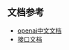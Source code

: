
## 文档参考

- [openai中文文档](https://www.openaidoc.com.cn/docs/introduction)
- [接口文档](https://openai.apifox.cn/api-55352403)